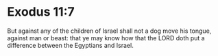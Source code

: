 # Exodus 11:7

But against any of the children of Israel shall not a dog move his tongue, against man or beast: that ye may know how that the LORD doth put a difference between the Egyptians and Israel.